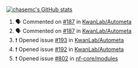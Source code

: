 [![chasemc's GitHub stats](https://github-readme-stats.vercel.app/api?username=chasemc)](https://github.com/anuraghazra/github-readme-stats)


<!--START_SECTION:activity-->
1. 🗣 Commented on [#187](https://github.com/KwanLab/Autometa/issues/187) in [KwanLab/Autometa](https://github.com/KwanLab/Autometa)
2. 🗣 Commented on [#187](https://github.com/KwanLab/Autometa/issues/187) in [KwanLab/Autometa](https://github.com/KwanLab/Autometa)
3. ❗️ Opened issue [#193](https://github.com/KwanLab/Autometa/issues/193) in [KwanLab/Autometa](https://github.com/KwanLab/Autometa)
4. ❗️ Opened issue [#192](https://github.com/KwanLab/Autometa/issues/192) in [KwanLab/Autometa](https://github.com/KwanLab/Autometa)
5. ❗️ Opened issue [#802](https://github.com/nf-core/modules/issues/802) in [nf-core/modules](https://github.com/nf-core/modules)
<!--END_SECTION:activity-->

